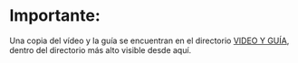 # Importante:

Una copia del vídeo y la guía se encuentran en el directorio [VIDEO Y GUÍA](https://github.com/IsBeEsp/laravel-libros/tree/main/VIDEO%20Y%20GUIA), dentro del directorio más alto visible desde aquí.
